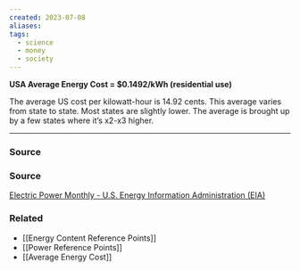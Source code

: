 ```yaml
---
created: 2023-07-08
aliases: 
tags:
  - science
  - money
  - society
---
```

**USA Average Energy Cost = $0.1492/kWh (residential use)**

The average US cost per kilowatt-hour is 14.92 cents. This average varies from state to state. Most states are slightly lower. The average is brought up by a few states where it’s x2-x3 higher.

---

### Source

### Source

[Electric Power Monthly - U.S. Energy Information Administration (EIA)](https://www.eia.gov/electricity/monthly/epm_table_grapher.php?t=epmt_5_6_a)

### Related
- [[Energy Content Reference Points]] 
- [[Power Reference Points]] 
- [[Average Energy Cost]]